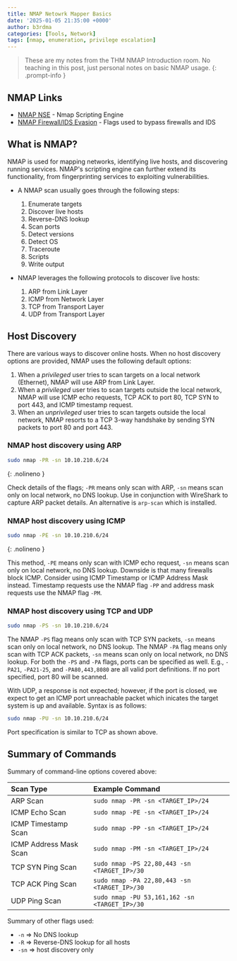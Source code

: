 ```yaml
---
title: NMAP Netowrk Mapper Basics
date: '2025-01-05 21:35:00 +0000'
author: b3rdma
categories: [Tools, Network]
tags: [nmap, enumeration, privilege escalation]
---
```

> These are my notes from the THM NMAP Introduction room. No teaching in this
> post, just personal notes on basic NMAP usage.
{: .prompt-info }

## NMAP Links

- [NMAP NSE](https://nmap.org/book/nse-usage.html) - Nmap Scripting Engine
- [NMAP Firewall/IDS Evasion](https://nmap.org/book/man-bypass-firewalls-ids.html) - Flags used to bypass firewalls and IDS

## What is NMAP?

NMAP is used for mapping networks, identifying live hosts, and discovering running services. NMAP's scripting engine can further extend its functionality, from fingerprinting services to exploiting vulnerabilities.
- A NMAP scan usually goes through the following steps:

  1. Enumerate targets
  2. Discover live hosts
  3. Reverse-DNS lookup
  4. Scan ports
  5. Detect versions
  6. Detect OS
  7. Traceroute
  8. Scripts
  9. Write output

- NMAP leverages the following protocols to discover live hosts:

  1. ARP from Link Layer
  2. ICMP from Network Layer
  3. TCP from Transport Layer
  4. UDP from Transport Layer

## Host Discovery

There are various ways to discover online hosts. When no host discovery options are provided, NMAP uses the following default options:

  1. When a _privileged_ user tries to scan targets on a local network (Ethernet), NMAP will use ARP from Link Layer.
  2. When a _privileged_ user tries to scan targets outside the local network, NMAP will use ICMP echo requests, TCP ACK to port 80, TCP SYN to port 443, and ICMP timestamp request.
  3. When an _unprivileged_ user tries to scan targets outside the local network, NMAP resorts to a TCP 3-way handshake by sending SYN packets to port 80 and port 443.

### NMAP host discovery using ARP

```zsh
sudo nmap -PR -sn 10.10.210.6/24
```
{: .nolineno }

Check details of the flags; `-PR` means only scan with ARP, `-sn` means scan only on local network, no DNS lookup.
Use in conjunction with WireShark to capture ARP packet details. An alternative is `arp-scan` which is installed.

### NMAP host discovery using ICMP

```bash
sudo nmap -PE -sn 10.10.210.6/24
```
{: .nolineno }

This method, `-PE` means only scan with ICMP echo request, `-sn` means scan only on local network, no DNS lookup.
Downside is that many firewalls block ICMP. Consider using ICMP Timestamp or ICMP Address Mask instead. Timestamp requests use the NMAP flag `-PP` and address mask requests use the NMAP flag `-PM`.

### NMAP host discovery using TCP and UDP

```bash
sudo nmap -PS -sn 10.10.210.6/24
```

The NMAP `-PS` flag means only scan with TCP SYN packets, `-sn` means scan only on local network, no DNS lookup.
The NMAP `-PA` flag means only scan with TCP ACK packets, `-sn` means scan only on local network, no DNS lookup.
For both the `-PS` and `-PA` flags, ports can be specified as well. E.g., `-PA21`, `-PA21-25`, and `-PA80,443,8080` are all valid port definitions. If no port specified, port 80 will be scanned.

With UDP, a response is not expected; however, if the port is closed, we expect to get an ICMP port unreachable packet which inicates the target system is up and available.
Syntax is as follows:

```zsh
sudo nmap -PU -sn 10.10.210.6/24
```

Port specification is similar to TCP as shown above.

## Summary of Commands

Summary of command-line options covered above:

| Scan Type              | Example Command                              |
| :--------------------- | :------------------------------------------- |
| ARP Scan               | `sudo nmap -PR -sn <TARGET_IP>/24`            |
| ICMP Echo Scan         | `sudo nmap -PE -sn <TARGET_IP>/24`            |
| ICMP Timestamp Scan    | `sudo nmap -PP -sn <TARGET_IP>/24`            |
| ICMP Address Mask Scan | `sudo nmap -PM -sn <TARGET_IP>/24`            |
| TCP SYN Ping Scan      | `sudo nmap -PS 22,80,443 -sn <TARGET_IP>/30`  |
| TCP ACK Ping Scan      | `sudo nmap -PA 22,80,443 -sn <TARGET_IP>/30`  |
| UDP Ping Scan          | `sudo nmap -PU 53,161,162 -sn <TARGET_IP>/30` |

Summary of other flags used:

- `-n` => No DNS lookup
- `-R` => Reverse-DNS lookup for all hosts
- `-sn` => host discovery only

